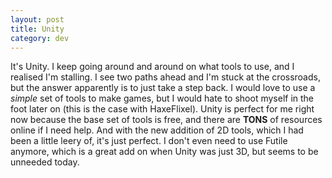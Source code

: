 ```yaml
---
layout: post
title: Unity
category: dev
---
```


It's Unity. I keep going around and around on what tools to use, and I realised I'm stalling. I see two paths ahead and I'm stuck at the crossroads, but the answer apparently is to just take a step back. I would love to use a *simple* set of tools to make games, but I would hate to shoot myself in the foot later on (this is the case with HaxeFlixel). Unity is perfect for me right now because the base set of tools is free, and there are **TONS** of resources online if I need help. And with the new addition of 2D tools, which I had been a little leery of, it's just perfect. I don't even need to use Futile anymore, which is a great add on when Unity was just 3D, but seems to be unneeded today.